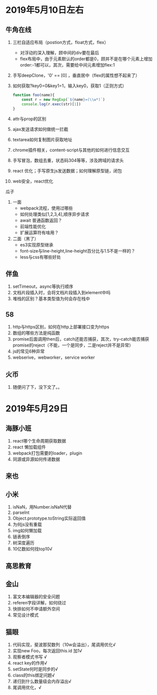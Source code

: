 # 2019年5月10日左右

## 牛角在线

1. 三栏自适应布局（postion方式，float方式，flex）

   - 对浮动的深入理解，顾中间的div要在最后
   - flex布局中，由于元素默认的order都是0，顾并不是在哪个元素上增加order:-1都可以，其次，需要给中间元素增加flex:1

2. 手写deepClone，'0' == [0] ，垂直居中（flex的属性想不起来了）

3. 如何获取?key0=0&key1=1，输入key0，获取1（正则方式）

   ```javascript
   function foo(name){
       const r = new RegExp(`${name}=(\\w*)`)
       console.log(r.exec(str)[1])
   }
   ```

   

4. attr与prop的区别

5. ajax发送请求如何做统一拦截

6. textarea如何复制图片获取地址

7. chrome插件相关，content-script与其他的如何进行信息交互

8. 手写冒泡，数组去重，状态码304等等，涉及跨域的请求头

9. react 优化；手写原生js发送数据；如何理解原型链，闭包

10. web安全，react优化

瓜子

1. 一面
	- webpack流程，使用过哪些
	- 如何处理类似[1,2,3,4],顺序异步请求
	- await 普通函数返回？
	- 前端性能优化
	- 扩展运算符有啥用？
2. 二面（黑了）
   - es3实现原型继承
   - font-size与line-height,line-height百分比与1.5不是一样的？
   - less与css有哪些好处

## 伴鱼

1. setTimeout，async等执行顺序
2. 文档片段插入时，会将文档片段插入到element中吗
3. 堆栈的区别？基本类型值为何会存在栈中

## 58

1. http与https区别，如何在http上部署接口变为https
2. 数组的哪些方法是纯函数
3. promise后面调用then后，catch还能否捕获，其次，try-catch能否捕获promise的reject（不能，一个是同步，二是reject并不是异常）
4. js的常见6种异常
5. webserive，webworker，service worker

## 火币

1. 随便问了下，没下文了。。

# 2019年5月29日

## 海豚小班

1. react哪个生命周期获取数据
2. react 懒加载组件
3. webpack打包需要的loader，plugin
4. 同源或异源如何传递数据

## 来也

## 小米

1. isNaN，用Number.isNaN代替
2. parseInt
3. Object.prototype.toString实际返回值
4. 为何js没有重载
5. img如何懒加载
6. 链表倒序
7. 树深度遍历
8. 10亿数如何找top10√

## 高思教育

## 金山

1. 富文本编辑器的安全问题
2. referen字段详解，如何绕过
3. 快排如何不申请额外空间
4. 常见设计模式



## 猫眼

1. 代码实现，斐波那契数列（10w会溢出），尾调用优化√
2. 实现new Foo，每次返回this.id 加1√
3. 观察者模式书写 √
4. react key的作用√
5. setState何时是同步的√
6. class的this绑定问题√
7. 递归到什么数量级会内存溢出√
8. 尾调用优化，√
